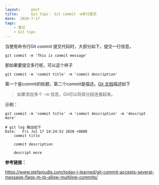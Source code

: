 ```yaml
---
layout:     post
title:      Git tips： Git commit -m多行提交
date:  2020-7-17
tags:
    - 笔记
    - Git tips
---
```


当使用命令行Git commit 提交代码时，大部分如下，提交一行信息。
```shell
git commit -m 'This is commit message'
```
那如果要提交多行呢，可以这个样子
```shell
git commit -m 'commit title' -m 'commit description'
```
第一个是commit的标题，第二个commit是描述。[Git 文档](https://git-scm.com/docs/git-commit#Documentation/git-commit.txt--mltmsggt)描述如下
> 如果添加多个 -m 信息，Git可以将其分段连接起来。

示例：

```shell
git commit -m 'commit title' -m 'commit description' -m 'descript more'

# git log 输出如下
Date:   Fri Jul 17 14:24:52 2020 +0800
    commit title
    
    commit description
    
    descript more
```


**参考链接：**

https://www.stefanjudis.com/today-i-learned/git-commit-accepts-several-message-flags-m-to-allow-multiline-commits/